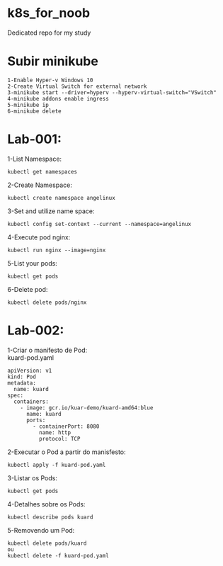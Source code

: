 # k8s_for_noob
Dedicated repo for my study

# Subir minikube 

```
1-Enable Hyper-v Windows 10
2-Create Virtual Switch for external network
3-minikube start --driver=hyperv --hyperv-virtual-switch="VSwitch"
4-minikube addons enable ingress
5-minikube ip
6-minikube delete
```
# Lab-001:

1-List Namespace:
```
kubectl get namespaces
```
2-Create Namespace:
```
kubectl create namespace angelinux
```
3-Set and utilize name space:
```
kubectl config set-context --current --namespace=angelinux
```
4-Execute pod nginx:
```
kubectl run nginx --image=nginx
```
5-List your pods:
```
kubectl get pods
```
6-Delete pod:
```
kubectl delete pods/nginx
```
# Lab-002:
1-Criar o manifesto de Pod:     
kuard-pod.yaml
```
apiVersion: v1
kind: Pod
metadata:
  name: kuard
spec:
  containers:
    - image: gcr.io/kuar-demo/kuard-amd64:blue 
      name: kuard
      ports:
        - containerPort: 8080
          name: http
          protocol: TCP
```
2-Executar o Pod a partir do manisfesto:
```
kubectl apply -f kuard-pod.yaml
```
3-Listar os Pods:
```
kubectl get pods
```
4-Detalhes sobre os Pods:
```
kubectl describe pods kuard
```
5-Removendo um Pod:
```
kubectl delete pods/kuard
ou
kubectl delete -f kuard-pod.yaml
```
